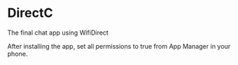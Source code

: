 # DirectC
The final chat app using WifiDirect


After installing the app, set all permissions to true from App Manager in your phone.
